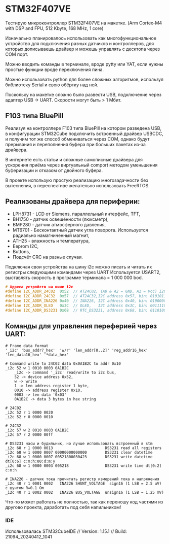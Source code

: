 # STM32F407VE
Тестирую микроконтроллер STM32F407VE на макетке.
(Arm Cortex-M4 with DSP and FPU, 512 Kbyte, 168 MHz, 1 core)

Изначально планировалось использовать как многофункциональное устройство для подключения разных датчиков и контроллеров, для которых дописываешь драйвер и можешь управлять с десктопа через COM порт.

Можно вводить команды в терминале, вроде pytty или YAT, если нужны простые функции вроде переключения пина.

Можно использовать python для более сложных алгоритмов, используя библиотеку Serial и свою обёртку над ней.

Поскольку на макетке сложно было развести USB, подключение через адаптер USB -> UART. Скорости могут быть > 1 Мбит.

## F103 типа BluePill
Реализуя на контроллере F103 типа BluePill на котором разведена USB, 
в конфигурации STM32Cube подключить встроенный драйвер USBCDC, и получим тот же способ обмениваться через COM, однако будут прерывания и переполнения буфера при больших пакетах из-за драйвера.

В интернете есть статьи и сложные самописные драйвера для ускорения приёма через виртуальный comport методом уменьшения буферизации и отказом от двойного буфера.

В проекте использую простую реализацию многозадачности без вытеснения,
в переспективе желательно использовать FreeRTOS.

## Реализованы драйвера для периферии:
- LPH8731 - LCD от Siemens, параллельный интерфейс, TFT,
- BH1750 - датчик освещённости (люксметр),
- BMP280 - датчик атмосферного давления,
- MT6701 - Бесконтактный датчик угла поворота. Используется радиально намагниченный магнит,
- ATH25  - влажность и температура,
- Eeprom I2C,
- Buttons,
- Подсчёт CRC на разные случаи.

Подключая свои устройства на шину i2c можно писать и читать их регистры следующими командами через UART
Используется USART2, выставлять скорость в программе терминала = 1 000 000 bod.
```c
# Адреса устройств на шине i2c
#define I2C_ADDR_24C02  0x52  // AT24C02, (A0 & A2 = GND, A1 = Vcc) I2C address: 0x52 = b1010010 = dec: 82
#define I2C_ADDR_24C32  0x57  // AT24C32,I2C address 0x57, bin: 01010111, dec: 87  (4096 x 8) page 32 bytes
#define I2C_ADDR_INA226 0x40  // INA226, I2C address 0x40, bin: 01000000
#define I2C_ADDR_OLED   0x3C  // OLED,   I2C address 0x3C, bin: 00111100, dec: 60
#define I2C_ADDR_DS3231 0x68  // RTC_DS3231, address 0x68, bin: 01101000, dec: 104
```
## Команды для управления переферией через UART:
```
# Frame data format
'_i2c' 'bus_addr7_hex'  'w/r' 'len_addr[0..2]' 'reg_addr16_hex' 'len_data16_hex' '*data_hex'
```
```
# Command write to 24C02 data 0x0A1B2C to addr 0x10
_i2c 52 w 1 0010 0003 0A1B2C 
    _i2c -> command '_i2c' read/write to i2c bus,
    52 -> device address 0x52,
    w -> write
    1 -> len address register 1 byte,
    0010 -> address register 0x10,
    0003 -> len data '0x03'
    0A1B2C -> data 3 bytes in hex string
```
```
# 24C02
_i2c 52 r 1 0000 0020
_i2c 52 r 0 0000 0010

# 24C32
_i2c 57 w 2 0010 0003 0A1B2C
_i2c 57 r 2 0000 00ff

# DS3231 часы и будильник, но лучше использовать встроенный в stm
_i2c 68 r 1 0000 0013                       DS3231 read all registers
_i2c 68 w 1 0000 0007 00000000000000        DS3231 clear datetime
_i2c 68 w 1 0000 0007 00521800030423        DS3231 write datetime dt[0:6] c:m:h:00:d:m:y
_i2c 68 w 1 0000 0003 005218                DS3231 write time dt[0:2] c:m:h

# INA226 - датчик тока прочитать регистр измерений тока и напряжения
_i2c 40 r 1 0001 0002   INA226 SHUNT_VOLTAGE  sign16 (1 LSB = 2.5 uV) с шунтом R=0.1 Om
_i2c 40 r 1 0002 0002   INA226 BUS_VOLTAGE  unsign16 (1 LSB = 1.25 mV)
```

Что-то может работать не полностью, так как переношу код частями из другово проекта, даработать под себя напильником!

### IDE
Использовалась STM32CubeIDE
// Version: 1.15.1
// Build: 21094_20240412_1041
